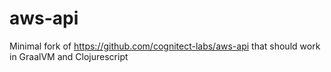 # aws-api
Minimal fork of https://github.com/cognitect-labs/aws-api that should work in GraalVM and Clojurescript
